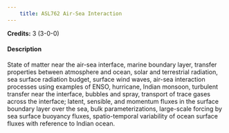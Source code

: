 ```yaml
---
    title: ASL762 Air-Sea Interaction
---
```

**Credits:** 3 (3-0-0)



#### Description 
State of matter near the air-sea interface, marine boundary layer, transfer properties between atmosphere and ocean, solar and terrestrial radiation, sea surface radiation budget, surface wind waves, air-sea interaction processes using examples of ENSO, hurricane, Indian monsoon, turbulent transfer near the interface, bubbles and spray, transport of trace gases across the interface; latent, sensible, and momentum fluxes in the surface boundary layer over the sea, bulk parameterizations, large-scale forcing by sea surface buoyancy fluxes, spatio-temporal variability of ocean surface fluxes with reference to Indian ocean.